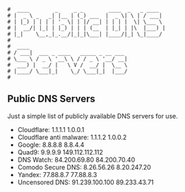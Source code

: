 ```text
#  ____        _     _ _        ____  _   _ ____
# |  _ \ _   _| |__ | (_) ___  |  _ \| \ | / ___|
# | |_) | | | | '_ \| | |/ __| | | | |  \| \___ \
# |  __/| |_| | |_) | | | (__  | |_| | |\  |___) |
# |_|    \__,_|_.__/|_|_|\___| |____/|_| \_|____/
#
#  ____
# / ___|  ___ _ ____   _____ _ __ ___
# \___ \ / _ \ '__\ \ / / _ \ '__/ __|
#  ___) |  __/ |   \ V /  __/ |  \__ \
# |____/ \___|_|    \_/ \___|_|  |___/
#
```

## Public DNS Servers

Just a simple list of publicly available DNS servers for use.

* Cloudflare: 1.1.1.1 1.0.0.1
* Cloudflare anti malware: 1.1.1.2 1.0.0.2
* Google: 8.8.8.8 8.8.4.4
* Quad9: 9.9.9.9 149.112.112.112
* DNS Watch: 84.200.69.80 84.200.70.40
* Comodo Secure DNS: 8.26.56.26 8.20.247.20
* Yandex: 77.88.8.7 77.88.8.3
* Uncensored DNS: 91.239.100.100 89.233.43.71
